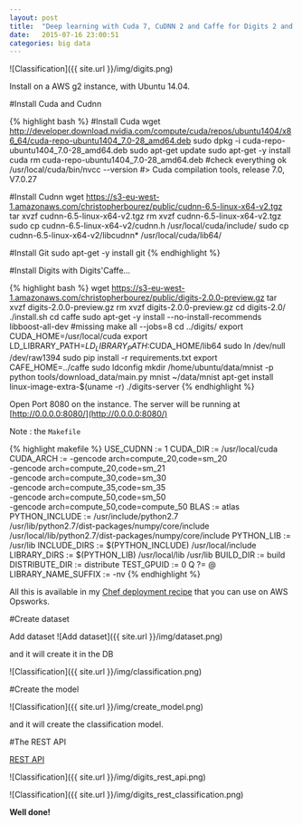 ```yaml
---
layout: post
title:  "Deep learning with Cuda 7, CuDNN 2 and Caffe for Digits 2 and Python on Ubuntu 14.04"
date:   2015-07-16 23:00:51
categories: big data
---
```

![Classification]({{ site.url }}/img/digits.png)

Install on a AWS g2 instance, with Ubuntu 14.04.

#Install Cuda and Cudnn

{% highlight bash %}
#Install Cuda
wget http://developer.download.nvidia.com/compute/cuda/repos/ubuntu1404/x86_64/cuda-repo-ubuntu1404_7.0-28_amd64.deb
sudo dpkg -i cuda-repo-ubuntu1404_7.0-28_amd64.deb
sudo apt-get update
sudo apt-get -y install cuda
rm cuda-repo-ubuntu1404_7.0-28_amd64.deb
#check everything ok
/usr/local/cuda/bin/nvcc --version
#> Cuda compilation tools, release 7.0, V7.0.27

#Install Cudnn
wget https://s3-eu-west-1.amazonaws.com/christopherbourez/public/cudnn-6.5-linux-x64-v2.tgz
tar xvzf cudnn-6.5-linux-x64-v2.tgz
rm xvzf cudnn-6.5-linux-x64-v2.tgz
sudo cp cudnn-6.5-linux-x64-v2/cudnn.h /usr/local/cuda/include/
sudo cp cudnn-6.5-linux-x64-v2/libcudnn* /usr/local/cuda/lib64/

#Install Git
sudo apt-get -y install git
{% endhighlight %}

#Install Digits with Digits'Caffe...

{% highlight bash %}
wget https://s3-eu-west-1.amazonaws.com/christopherbourez/public/digits-2.0.0-preview.gz
tar xvzf digits-2.0.0-preview.gz
rm xvzf digits-2.0.0-preview.gz
cd digits-2.0/
./install.sh
cd caffe
sudo apt-get -y install --no-install-recommends libboost-all-dev #missing
make all --jobs=8
cd ../digits/
export CUDA_HOME=/usr/local/cuda
export LD_LIBRARY_PATH=$LD_LIBRARY_PATH:$CUDA_HOME/lib64
sudo ln /dev/null /dev/raw1394
sudo pip install -r requirements.txt
export CAFE_HOME=../caffe
sudo ldconfig
mkdir /home/ubuntu/data/mnist -p
python tools/download_data/main.py mnist ~/data/mnist
apt-get install linux-image-extra-$(uname -r)
./digits-server
{% endhighlight %}

Open Port 8080 on the instance. The server will be running at [http://0.0.0.0:8080/](http://0.0.0.0:8080/)

Note : the `Makefile`

{% highlight makefile %}
USE_CUDNN := 1
CUDA_DIR := /usr/local/cuda
CUDA_ARCH := -gencode arch=compute_20,code=sm_20 \
                -gencode arch=compute_20,code=sm_21 \
                -gencode arch=compute_30,code=sm_30 \
                -gencode arch=compute_35,code=sm_35 \
                -gencode arch=compute_50,code=sm_50 \
                -gencode arch=compute_50,code=compute_50
BLAS := atlas
PYTHON_INCLUDE := /usr/include/python2.7 \
                /usr/lib/python2.7/dist-packages/numpy/core/include \
                /usr/local/lib/python2.7/dist-packages/numpy/core/include
PYTHON_LIB := /usr/lib
INCLUDE_DIRS := $(PYTHON_INCLUDE) /usr/local/include
LIBRARY_DIRS := $(PYTHON_LIB) /usr/local/lib /usr/lib
BUILD_DIR := build
DISTRIBUTE_DIR := distribute
TEST_GPUID := 0
Q ?= @
LIBRARY_NAME_SUFFIX := -nv
{% endhighlight %}

All this is available in my [Chef deployment recipe](https://github.com/christopher5106/digits-server-simple) that you can use on AWS Opsworks.

#Create dataset

Add dataset
![Add dataset]({{ site.url }}/img/dataset.png)

and it will create it in the DB

![Classification]({{ site.url }}/img/classification.png)


#Create the model

![Classification]({{ site.url }}/img/create_model.png)

and it will create the classification model.

#The REST API

[REST API](https://github.com/NVIDIA/DIGITS/blob/master/docs/API.md)

![Classification]({{ site.url }}/img/digits_rest_api.png)

![Classification]({{ site.url }}/img/digits_rest_classification.png)

**Well done!**

